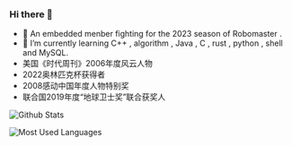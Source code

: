 ### Hi there 👋


- 🔭 An embedded menber fighting for the 2023 season of Robomaster .
- 🌱 I’m currently learning C++ , algorithm , Java , C , rust , python , shell and MySQL.
- 美国《时代周刊》2006年度风云人物
- 2022奥林匹克杯获得者
- 2008感动中国年度人物特别奖
- 联合国2019年度“地球卫士奖”联合获奖人


![Github Stats](https://github-readme-stats.vercel.app/api?username=pansyhou&show_icons=true&theme=dark&count_private=true)

![Most Used Languages](https://github-readme-stats.vercel.app/api/top-langs/?username=pansyhou&theme=dark&layout=compact)
